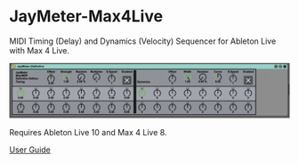 # JayMeter-Max4Live
MIDI Timing (Delay) and Dynamics (Velocity) Sequencer for Ableton Live with Max 4 Live.

![Screenshot](/img/jaymeter-screen1.png)

Requires Ableton Live 10 and Max 4 Live 8.

[User Guide](/userguide/USERGUIDE.md)
